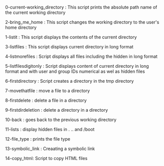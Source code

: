 0-current-working_directory : This script prints the absolute path name of the current working directory

2-bring_me_home : This script changes the working directory to the user's home directory

1-listit : This script displays the contents of the current directory

3-listfiles : This script displays current directory in long format

4-listmorefiles : Script displays all files including the hidden in long format

5-listfilesdigitonly : Script displays content of current directory in long format and with user and group IDs numerical as wel as hidden files

6-firstdirectory : Script creates a directory in the tmp directory

7-movethatfile : move a file to a directory

8-firstdelete : delete a file in a directory

9-firstdirdeletion : delete a directory in a directory

10-back : goes back to the previous working directory

11-lists : display hidden files in . .. and /boot

12-file_type : prints the  file type 

13-symbolic_link : Creaating a symbolic link

14-copy_html: Script to copy HTML files
